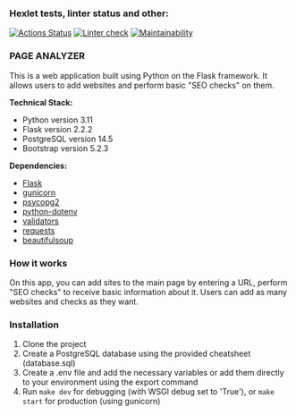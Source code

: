 ### Hexlet tests, linter status and other:
[![Actions Status](https://github.com/Nazarinh0/python-project-83/workflows/hexlet-check/badge.svg)](https://github.com/Nazarinh0/python-project-83/actions)
[![Linter check](https://github.com/Nazarinh0/python-project-83/workflows/linter-check/badge.svg)](https://github.com/Nazarinh0/python-project-83/actions/workflows/linter-check.yml)
[![Maintainability](https://api.codeclimate.com/v1/badges/c8c380438c971d5e4efd/maintainability)](https://codeclimate.com/github/Nazarinh0/python-project-83/maintainability)

### PAGE ANALYZER
This is a web application built using Python on the Flask framework. 
It allows users to add websites and perform basic "SEO checks" on them.

**Technical Stack:**
- Python version 3.11
- Flask version 2.2.2
- PostgreSQL version 14.5
- Bootstrap version 5.2.3

**Dependencies:**
- [Flask](https://github.com/pallets/flask/)
- [gunicorn](https://github.com/benoitc/gunicorn)
- [psycopg2](https://github.com/psycopg/psycopg2)
- [python-dotenv](https://github.com/theskumar/python-dotenv)
- [validators](https://github.com/python-validators/validators)
- [requests](https://github.com/psf/requests)
- [beautifulsoup](https://code.launchpad.net/beautifulsoup)

### How it works
On this app, you can add sites to the main page by entering a URL, 
perform "SEO checks" to receive basic information about it. 
Users can add as many websites and checks as they want.

### Installation
1. Clone the project
2. Create a PostgreSQL database using the provided cheatsheet (database.sql)
3. Create a .env file and add the necessary variables or add them directly to your environment using the export command
4. Run `make dev` for debugging (with WSGI debug set to 'True'), or `make start` for production (using gunicorn)